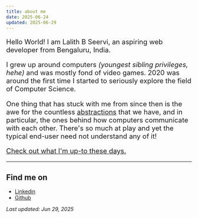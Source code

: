 ```yaml
---
title: about me
date: 2025-06-24
updated: 2025-06-29
---
```


<div style="font-size: 1.15rem;">
    <p>Hello World! I am Lalith B Seervi, an aspiring web developer from Bengaluru, India.</p><p>I grew up around computers <i>(youngest sibling privileges, hehe)</i> and was mostly fond of video games. 2020 was around the first time I started to seriously explore the field of Computer Science.</p> 
    <p>One thing that has stuck with me from since then is the awe for the countless <a href="./concepts/abstraction">abstractions</a> that we have, and in particular, the ones behind how computers communicate with each other. There's so much at play and yet the typical end-user need not understand any of it!</p>
    <p><a href="./now">Check out what I'm up-to these days.</a></p>
</div>   

---

## Find me on

- [Linkedin](https://linkedin.com/in/lalithbseervi)
- [Github](https://github.com/lalithbseervi)

<div>
    <p><i>Last updated: Jun 29, 2025</i></p>
</div>